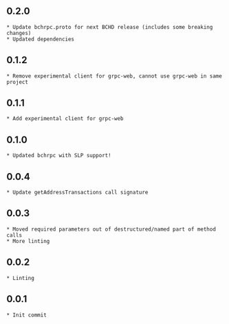 ## 0.2.0
    * Update bchrpc.proto for next BCHD release (includes some breaking changes)
    * Updated dependencies

## 0.1.2
    * Remove experimental client for grpc-web, cannot use grpc-web in same project

## 0.1.1
    * Add experimental client for grpc-web

## 0.1.0
    * Updated bchrpc with SLP support!

## 0.0.4
    * Update getAddressTransactions call signature

## 0.0.3
    * Moved required parameters out of destructured/named part of method calls
    * More linting

## 0.0.2
    * Linting

## 0.0.1
    * Init commit
